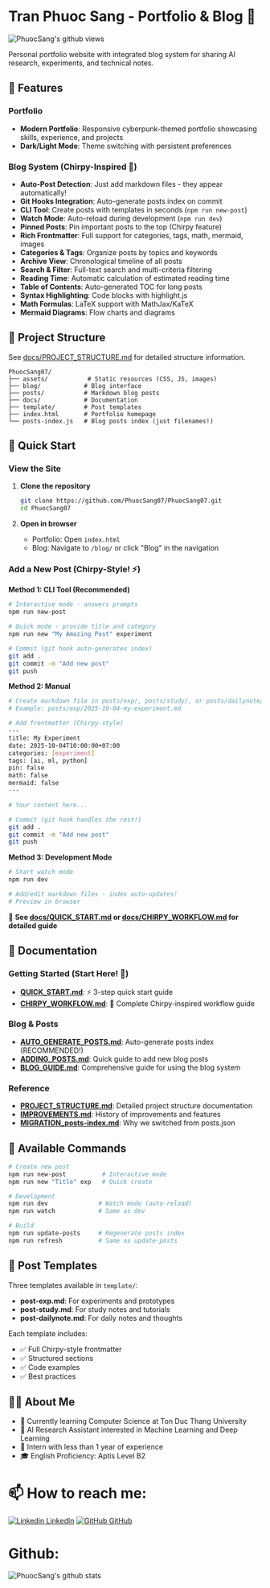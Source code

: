 # Tran Phuoc Sang - Portfolio & Blog 👋

![PhuocSang's github views](https://komarev.com/ghpvc/?username=PhuocSang07)

Personal portfolio website with integrated blog system for sharing AI research, experiments, and technical notes.

## 🌟 Features

### Portfolio
- **Modern Portfolio**: Responsive cyberpunk-themed portfolio showcasing skills, experience, and projects
- **Dark/Light Mode**: Theme switching with persistent preferences

### Blog System (Chirpy-Inspired 🎯)
- **Auto-Post Detection**: Just add markdown files - they appear automatically!
- **Git Hooks Integration**: Auto-generate posts index on commit
- **CLI Tool**: Create posts with templates in seconds (`npm run new-post`)
- **Watch Mode**: Auto-reload during development (`npm run dev`)
- **Pinned Posts**: Pin important posts to the top (Chirpy feature)
- **Rich Frontmatter**: Full support for categories, tags, math, mermaid, images
- **Categories & Tags**: Organize posts by topics and keywords
- **Archive View**: Chronological timeline of all posts
- **Search & Filter**: Full-text search and multi-criteria filtering
- **Reading Time**: Automatic calculation of estimated reading time
- **Table of Contents**: Auto-generated TOC for long posts
- **Syntax Highlighting**: Code blocks with highlight.js
- **Math Formulas**: LaTeX support with MathJax/KaTeX
- **Mermaid Diagrams**: Flow charts and diagrams

## 📁 Project Structure

See [docs/PROJECT_STRUCTURE.md](docs/PROJECT_STRUCTURE.md) for detailed structure information.

```
PhuocSang07/
├── assets/           # Static resources (CSS, JS, images)
├── blog/            # Blog interface
├── posts/           # Markdown blog posts
├── docs/            # Documentation
├── template/        # Post templates
├── index.html       # Portfolio homepage
└── posts-index.js   # Blog posts index (just filenames!)
```

## 🚀 Quick Start

### View the Site

1. **Clone the repository**
   ```bash
   git clone https://github.com/PhuocSang07/PhuocSang07.git
   cd PhuocSang07
   ```

2. **Open in browser**
   - Portfolio: Open `index.html`
   - Blog: Navigate to `/blog/` or click "Blog" in the navigation

### Add a New Post (Chirpy-Style! ⚡)

**Method 1: CLI Tool (Recommended)**
```bash
# Interactive mode - answers prompts
npm run new-post

# Quick mode - provide title and category
npm run new "My Amazing Post" experiment

# Commit (git hook auto-generates index)
git add .
git commit -m "Add new post"
git push
```

**Method 2: Manual**
```bash
# Create markdown file in posts/exp/, posts/study/, or posts/dailynote/
# Example: posts/exp/2025-10-04-my-experiment.md

# Add frontmatter (Chirpy-style)
---
title: My Experiment
date: 2025-10-04T10:00:00+07:00
categories: [experiment]
tags: [ai, ml, python]
pin: false
math: false
mermaid: false
---

# Your content here...

# Commit (git hook handles the rest!)
git add .
git commit -m "Add new post"
git push
```

**Method 3: Development Mode**
```bash
# Start watch mode
npm run dev

# Add/edit markdown files - index auto-updates!
# Preview in browser
```

📖 **See [docs/QUICK_START.md](docs/QUICK_START.md) or [docs/CHIRPY_WORKFLOW.md](docs/CHIRPY_WORKFLOW.md) for detailed guide**

## 📖 Documentation

### Getting Started (Start Here! 🎯)
- **[QUICK_START.md](docs/QUICK_START.md)**: ⚡ 3-step quick start guide
- **[CHIRPY_WORKFLOW.md](docs/CHIRPY_WORKFLOW.md)**: 🚀 Complete Chirpy-inspired workflow guide

### Blog & Posts
- **[AUTO_GENERATE_POSTS.md](docs/AUTO_GENERATE_POSTS.md)**: Auto-generate posts index (RECOMMENDED!)
- **[ADDING_POSTS.md](docs/ADDING_POSTS.md)**: Quick guide to add new blog posts
- **[BLOG_GUIDE.md](docs/BLOG_GUIDE.md)**: Comprehensive guide for using the blog system

### Reference
- **[PROJECT_STRUCTURE.md](docs/PROJECT_STRUCTURE.md)**: Detailed project structure documentation
- **[IMPROVEMENTS.md](docs/IMPROVEMENTS.md)**: History of improvements and features
- **[MIGRATION_posts-index.md](docs/MIGRATION_posts-index.md)**: Why we switched from posts.json

## 📝 Available Commands

```bash
# Create new post
npm run new-post          # Interactive mode
npm run new "Title" exp   # Quick create

# Development
npm run dev              # Watch mode (auto-reload)
npm run watch            # Same as dev

# Build
npm run update-posts     # Regenerate posts index
npm run refresh          # Same as update-posts
```

## 🎨 Post Templates

Three templates available in `template/`:
- **post-exp.md**: For experiments and prototypes
- **post-study.md**: For study notes and tutorials  
- **post-dailynote.md**: For daily notes and thoughts

Each template includes:
- ✅ Full Chirpy-style frontmatter
- ✅ Structured sections
- ✅ Code examples
- ✅ Best practices

## 👨‍💻 About Me

- 🌱 Currently learning Computer Science at Ton Duc Thang University
- 🔬 AI Research Assistant interested in Machine Learning and Deep Learning
- 💼 Intern with less than 1 year of experience
- 🎓 English Proficiency: Aptis Level B2

# 📫 How to reach me: 
[![Linkedin](https://i.stack.imgur.com/gVE0j.png) LinkedIn](https://www.linkedin.com/in/phuocsang2412/)
[![GitHub](https://i.stack.imgur.com/tskMh.png) GitHub](https://github.com/PhuocSang07/) 

<!-- # Skills: -->


# Github:
![PhuocSang's github stats](https://github-readme-stats-git-masterrstaa-rickstaa.vercel.app/api?username=PhuocSang07&show_icons=true&theme=tokyonight&hide=contribs,prs,issues)
<!--
<a href="https://github.com/uvipen/QuickDraw/">
  <!-- Change the `github-readme-stats.anuraghazra1.vercel.app` to `github-readme-stats.vercel.app`  -->
<!--  
  <img align="center" src="https://github-readme-stats.anuraghazra1.vercel.app/api/pin/?username=uvipen&repo=QuickDraw&theme=radical" />
</a>    
-->
